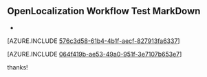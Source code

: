 ## OpenLocalization Workflow Test MarkDown
* 

[AZURE.INCLUDE [576c3d58-61b4-4b1f-aecf-827913fa6337](calleeMd1.md)]



[AZURE.INCLUDE [064f419b-ae53-49a0-951f-3e7107b653e7](calleeMd2.md)]

 
thanks!